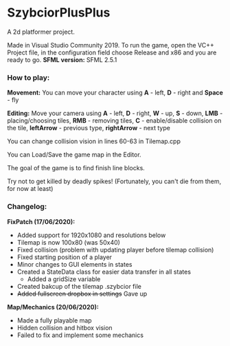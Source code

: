 # SzybciorPlusPlus

A 2d platformer project.

Made in Visual Studio Community 2019.
To run the game, open the VC++ Project file, in the configuration field choose Release and x86 and you are ready to go.
**SFML version:** SFML 2.5.1

### How to play:
**Movement:** You can move your character using **A** - left, **D** - right and **Space** - fly

**Editing:** Move your camera  using **A** - left, **D** - right, **W** - up, **S** - down, 
**LMB** - placing/choosing tiles, **RMB** - removing tiles, **C** - enable/disable collision on the tile, 
**leftArrow** - previous type, **rightArrow** - next type

You can change collision vision in lines 60-63 in Tilemap.cpp

You can Load/Save the game map in the Editor.

The goal of the game is to find finish line blocks.

Try not to get killed by deadly spikes! (Fortunately, you can't die from them, for now at least)


### Changelog:

**FixPatch (17/06/2020):**
- Added support for 1920x1080 and resolutions below
- Tilemap is now 100x80 (was 50x40)
- Fixed collision (problem with updating player before tilemap collision)
- Fixed starting position of a player
- Minor changes to GUI elements in states
- Created a StateData class for easier data transfer in all states	
	- Added a gridSize variable
- Created bakcup of the tilemap .szybcior file
- ~~Added fullscreen dropbox in settings~~ Gave up

**Map/Mechanics (20/06/2020):**
- Made a fully playable map
- Hidden collision and hitbox vision
- Failed to fix and implement some mechanics
